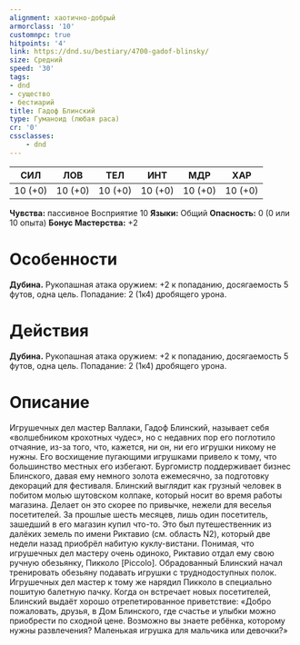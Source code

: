 ```yaml
---
alignment: хаотично-добрый
armorclass: '10'
customnpc: true
hitpoints: '4'
link: https://dnd.su/bestiary/4700-gadof-blinsky/
size: Средний
speed: '30'
tags:
- dnd
- существо
- бестиарий
title: Гадоф Блинский
type: Гуманоид (любая раса)
cr: '0'
cssclasses:
    - dnd
---
```



| СИЛ | ЛОВ | ТЕЛ | ИНТ | МДР | ХАР |
|---|---|---|---|---|---|
| 10 (+0) | 10 (+0) | 10 (+0) | 10 (+0) | 10 (+0) | 10 (+0) |
**Чувства:** пассивное Восприятие 10
**Языки:** Общий
**Опасность:** 0 (0 или 10 опыта)
**Бонус Мастерства:** +2


# Особенности
**Дубина.** Рукопашная атака оружием: +2 к попаданию, досягаемость 5 футов, одна цель. Попадание: 2 (1к4) дробящего урона.


# Действия
**Дубина.** Рукопашная атака оружием: +2 к попаданию, досягаемость 5 футов, одна цель. Попадание: 2 (1к4) дробящего урона.


# Описание
Игрушечных дел мастер Валлаки, Гадоф Блинский, называет себя «волшебником крохотных чудес», но с недавних пор его поглотило отчаяние, из-за того, что, кажется, ни он, ни его игрушки никому не нужны. Его восхищение пугающими игрушками привело к тому, что большинство местных его избегают. Бургомистр поддерживает бизнес Блинского, давая ему немного золота ежемесячно, за подготовку декораций для фестиваля. Блинский выглядит как грузный человек в побитом молью шутовском колпаке, который носит во время работы магазина. Делает он это скорее по привычке, нежели для веселья посетителей. За прошлые шесть месяцев, лишь один посетитель, зашедший в его магазин купил что-то. Это был путешественник из далёких земель по имени Риктавио (см. область N2), который две недели назад приобрёл набитую куклу-вистани. Понимая, что игрушечных дел мастеру очень одиноко, Риктавио отдал ему свою ручную обезьянку, Пикколо [Piccolo]. Обрадованный Блинский начал тренировать обезьяну подавать игрушки с труднодоступных полок. Игрушечных дел мастер к тому же нарядил Пикколо в специально пошитую балетную пачку. Когда он встречает новых посетителей, Блинский выдаёт хорошо отрепетированное приветствие: «Добро пожаловать, друзья, в Дом Блинского, где счастье и улыбки можно приобрести по сходной цене. Возможно вы знаете ребёнка, которому нужны развлечения? Маленькая игрушка для мальчика или девочки?»
